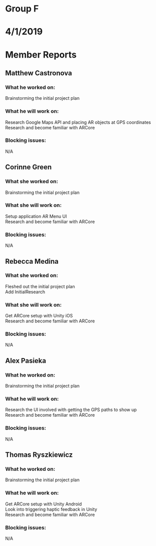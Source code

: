 # Group F  
# 4/1/2019  
# Member Reports  

## Matthew Castronova  
### What he worked on:  
Brainstorming the initial project plan  

### What he will work on:  
Research Google Maps API and placing AR objects at GPS coordinates  
Research and become familiar with ARCore  

### Blocking issues:  
N/A  

## Corinne Green  
### What she worked on:  
Brainstorming the initial project plan  

### What she will work on:  
Setup application AR Menu UI  
Research and become familiar with ARCore  

### Blocking issues:  
N/A  

## Rebecca Medina  
### What she worked on:  
Fleshed out the initial project plan  
Add InitialResearch  

### What she will work on:  
Get ARCore setup with Unity iOS  
Research and become familiar with ARCore  

### Blocking issues:  
N/A  

## Alex Pasieka  
### What he worked on:  
Brainstorming the initial project plan  

### What he will work on:  
Research the UI involved with getting the GPS paths to show up  
Research and become familiar with ARCore  

### Blocking issues:  
N/A  

## Thomas Ryszkiewicz  
### What he worked on:  
Brainstorming the initial project plan  

### What he will work on:  
Get ARCore setup with Unity Android  
Look into triggering haptic feedback in Unity  
Research and become familiar with ARCore  

### Blocking issues:  
N/A


